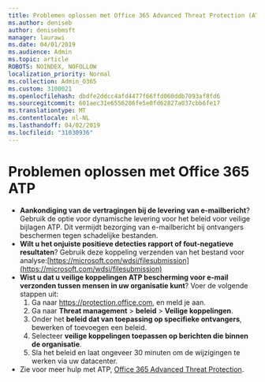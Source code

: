 ```yaml
---
title: Problemen oplossen met Office 365 Advanced Threat Protection (ATP)
ms.author: deniseb
author: denisebmsft
manager: laurawi
ms.date: 04/01/2019
ms.audience: Admin
ms.topic: article
ROBOTS: NOINDEX, NOFOLLOW
localization_priority: Normal
ms.collection: Admin_O365
ms.custom: 3100021
ms.openlocfilehash: dbdfe2ddcc4afd4477f66ffd060ddb7093af8fd6
ms.sourcegitcommit: 601aec31e6556286fe5e0fd62827a037cbb6fe17
ms.translationtype: MT
ms.contentlocale: nl-NL
ms.lasthandoff: 04/02/2019
ms.locfileid: "31030936"
---
```

# <a name="troubleshoot-issues-with-office-365-atp"></a>Problemen oplossen met Office 365 ATP

- **Aankondiging van de vertragingen bij de levering van e-mailbericht**? Gebruik de optie voor dynamische levering voor het beleid voor veilige bijlagen ATP. Dit vermijdt bezorging van e-mailbericht bij ontvangers beschermen tegen schadelijke bestanden.
- **Wilt u het onjuiste positieve detecties rapport of fout-negatieve resultaten**? Gebruik deze koppeling verzenden van het bestand voor analyse:[https://microsoft.com/wdsi/filesubmission](https://microsoft.com/wdsi/filesubmission)
- **Wist u dat u veilige koppelingen ATP bescherming voor e-mail verzonden tussen mensen in uw organisatie kunt**? Voer de volgende stappen uit:
    1. Ga naar https://protection.office.com, en meld je aan.
    2. Ga naar **Threat management** > **beleid** > **Veilige koppelingen**.
    3. Onder het **beleid dat van toepassing op specifieke ontvangers**, bewerken of toevoegen een beleid.
    4. Selecteer **veilige koppelingen toepassen op berichten die binnen de organisatie**.
    5. Sla het beleid en laat ongeveer 30 minuten om de wijzigingen te werken via uw datacenter.
- Zie voor meer hulp met ATP, [Office 365 Advanced Threat Protection](https://docs.microsoft.com/office365/securitycompliance/office-365-atp).